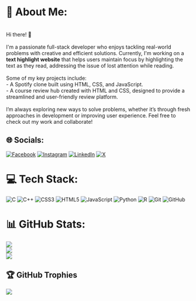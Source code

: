 # 💫 About Me:
<br>Hi there! 👋<br><br>I'm a passionate full-stack developer who enjoys tackling real-world problems with creative and efficient solutions. Currently, I'm working on a **text highlight website** that helps users maintain focus by highlighting the text as they read, addressing the issue of lost attention while reading.<br><br>Some of my key projects include:<br>- A Spotify clone built using HTML, CSS, and JavaScript.<br>- A course review hub created with HTML and CSS, designed to provide a streamlined and user-friendly review platform.<br><br>I’m always exploring new ways to solve problems, whether it’s through fresh approaches in development or improving user experience. Feel free to check out my work and collaborate!


## 🌐 Socials:
[![Facebook](https://img.shields.io/badge/Facebook-%231877F2.svg?logo=Facebook&logoColor=white)](https://facebook.com/sujal.chaudhari.712) [![Instagram](https://img.shields.io/badge/Instagram-%23E4405F.svg?logo=Instagram&logoColor=white)](https://instagram.com/s._.u._.j._.a._.l) [![LinkedIn](https://img.shields.io/badge/LinkedIn-%230077B5.svg?logo=linkedin&logoColor=white)](https://linkedin.com/in/sujal-chaudhary-542a0431b) [![X](https://img.shields.io/badge/X-black.svg?logo=X&logoColor=white)](https://x.com/sujal879) 

# 💻 Tech Stack:
![C](https://img.shields.io/badge/c-%2300599C.svg?style=for-the-badge&logo=c&logoColor=white) ![C++](https://img.shields.io/badge/c++-%2300599C.svg?style=for-the-badge&logo=c%2B%2B&logoColor=white) ![CSS3](https://img.shields.io/badge/css3-%231572B6.svg?style=for-the-badge&logo=css3&logoColor=white) ![HTML5](https://img.shields.io/badge/html5-%23E34F26.svg?style=for-the-badge&logo=html5&logoColor=white) ![JavaScript](https://img.shields.io/badge/javascript-%23323330.svg?style=for-the-badge&logo=javascript&logoColor=%23F7DF1E) ![Python](https://img.shields.io/badge/python-3670A0?style=for-the-badge&logo=python&logoColor=ffdd54) ![R](https://img.shields.io/badge/r-%23276DC3.svg?style=for-the-badge&logo=r&logoColor=white) ![Git](https://img.shields.io/badge/git-%23F05033.svg?style=for-the-badge&logo=git&logoColor=white) ![GitHub](https://img.shields.io/badge/github-%23121011.svg?style=for-the-badge&logo=github&logoColor=white)
# 📊 GitHub Stats:
![](https://github-readme-stats.vercel.app/api?username=sujalc879&theme=dark&hide_border=false&include_all_commits=true&count_private=true)<br/>
![](https://github-readme-streak-stats.herokuapp.com/?user=sujalc879&theme=dark&hide_border=false)<br/>
![](https://github-readme-stats.vercel.app/api/top-langs/?username=sujalc879&theme=dark&hide_border=false&include_all_commits=true&count_private=true&layout=compact)

## 🏆 GitHub Trophies
![](https://github-profile-trophy.vercel.app/?username=sujalc879&theme=radical&no-frame=false&no-bg=false&margin-w=4)

<!-- Proudly created with GPRM ( https://gprm.itsvg.in ) -->
